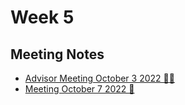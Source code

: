 # Week 5

## Meeting Notes

- [Advisor Meeting October 3 2022 👩‍⚕️](./oct-3-2022-meeting.md)
- [Meeting October 7 2022 👏](./oct-7-2022-meeting.md)
